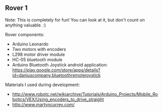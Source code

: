 Rover 1
-------

Note:
This is completely for fun!
You can look at it, but don't count on anything valuable. :)


Rover components:
- Arduino Leonardo
- Two motors with encoders
- L298 motor driver module
- HC-05 bluetooth module
- Arduino Bluetooth Joystick android application: https://play.google.com/store/apps/details?id=daniuscompany.bluetoothremotejoystick


Materials I used during development:
- http://www.robotc.net/wikiarchive/Tutorials/Arduino_Projects/Mobile_Robotics/VEX/Using_encoders_to_drive_straight
- http://www.martyncurrey.com/
